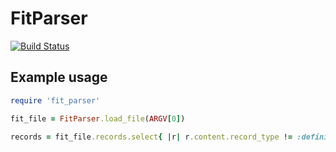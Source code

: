 # FitParser

[![Build Status](https://travis-ci.com/dimameshcharakou/fit_parser.svg?branch=master)](https://travis-ci.com/dimameshcharakou/fit_parser)

## Example usage

```ruby
require 'fit_parser'

fit_file = FitParser.load_file(ARGV[0])

records = fit_file.records.select{ |r| r.content.record_type != :definition }.map{ |r| r.content }
```
